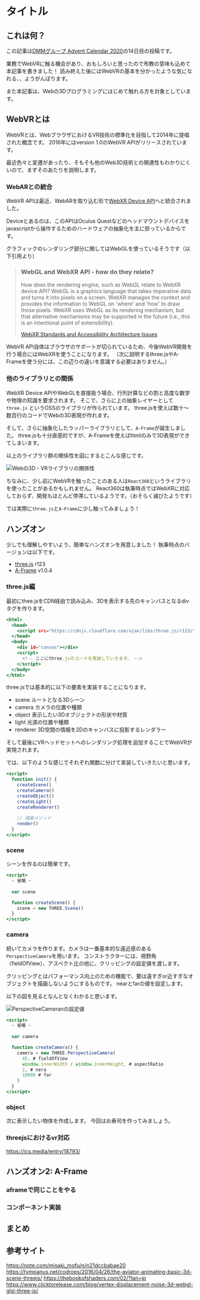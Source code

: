 # タイトル

## これは何？

この記事は[DMMグループ Advent Calendar 2020](https://qiita.com/advent-calendar/2020/dmm)の14日目の投稿です。

業務でWebVRに触る機会があり、おもしろいと思ったので布教の意味も込めて本記事を書きました！
読み終えた後にはWebVRの基本を分かったような気になれる、、ようがんばります。

また本記事は、Webの3Dプログラミングにはじめて触れる方を対象としています。


## WebVRとは

WebVRとは、WebブラウザにおけるVR技術の標準化を目指して2014年に提唱された概念です。
2016年にはversion 1.0のWebVR APIがリリースされています。

最近色々と変遷があったり、そもそも他のWeb3D技術との関連性もわかりにくいので、まずそのあたりを説明します。


### WebARとの統合

WebVR APIは最近、WebARを取り込む形で[WebXR Device API](https://developer.mozilla.org/ja/docs/Web/API/WebXR_Device_API)へと統合されました。

Deviceとあるのは、このAPIはOculus Questなどのヘッドマウントデバイスをjavascriptから操作するためのハードウェアの抽象化を主に担っているからです。

グラフィックのレンダリング部分に関してはWebGLを使っているそうです（以下引用より）


> ### WebGL and WebXR API - how do they relate?
>
> How does the rendering engine, such as WebGL relate to WebXR device API? WebGL is a graphics language that takes imperative data and turns it into pixels on a screen. WebXR manages the context and provides the information to WebGL on 'where' and 'how' to draw those pixels. WebXR uses WebGL as its rendering mechanism, but that alternative mechanisms may be supported in the future (i.e., this is an intentional point of extensibility).
>
> [WebXR Standards and Accessibility Architecture Issues](https://www.w3.org/WAI/APA/wiki/WebXR_Standards_and_Accessibility_Architecture_Issues#WebGL_and_WebXR_API_-_how_do_they_relate.3F)


WebVR API自体はブラウザのサポートが切られているため、今後WebVR開発を行う場合にはWebXRを使うことになります。
（次に説明するthree.jsやA-Frameを使う分には、この辺りの違いを意識する必要はありません。）


### 他のライブラリとの関係

WebXR Device APIやWebGLを直接扱う場合、行列計算などの割と高度な数学や物理の知識を要求されます。
そこで、さらに上の抽象レイヤーとして `three.js` というOSSのライブラリが作られています。
three.jsを使えば数十〜数百行のコードでWebの3D表現が作れます。

そして、さらに抽象化したラッパーライブラリとして、`A-Frame`が誕生しました。
three.jsも十分直感的ですが、A-Frameを使えばhtmlのみで3D表現ができてしまいます。

以上のライブラリ群の関係性を図にするとこんな感じです。

![Webの3D・VRライブラリの関係性](./graphic_libraries.png "図 Webの3D・VRライブラリの関係性")

ちなみに、少し前にWebVRを触ったことのある人は`React360`というライブラリを使ったことがあるかもしれません。
React360は執筆時点ではWebXRに対応しておらず、開発もほとんど停滞しているようです。（おそらく滅びたようです）

では実際に`three.js`と`A-Frame`に少し触ってみましょう！


## ハンズオン

少しでも理解しやすいよう、簡単なハンズオンを用意しました！
執筆時点のバージョンは以下です。

- [three.js](https://threejs.org/) r123
- [A-Frame](https://aframe.io/) v1.0.4


### three.js編

最初にthee.jsをCDN経由で読み込み、3Dを表示する先のキャンバスとなるdivタグを作ります。

```html:index.html
<html>
  <head>
    <script src="https://cdnjs.cloudflare.com/ajax/libs/three.js/r123/three.min.js"></script>
  </head>
  <body>
    <div id="canvas"></div>
    <script>
      <!-- ここにthree.jsのコードを実装していきます。 -->
    </script>
  </body>
</html>
```

three.jsでは基本的に以下の要素を実装することになります。

- scene ルートとなる3Dシーン
- camera カメラの位置や種類
- object 表示したい3Dオブジェクトの形状や材質
- light 光源の位置や種類
- renderer 3D空間の情報を2Dのキャンバスに投影するレンダラー

そして最後にVRヘッドセットへのレンダリング処理を追加することでWebVRが実現されます。


では、以下のような感じでそれぞれ関数に分けて実装していきたいと思います。

```html:index.html
<script>
  function init() {
    createScene()
    createCamera()
    createObject()
    createLight()
    createRenderer()
    
    // 描画メソッド
    render()
  }
</script>

```


### scene

シーンを作るのは簡単です。

```html:index.html
<script>
  ~ 省略 ~
  
  var scene

  function createScene() {
    scene = new THREE.Scene()
  }
</script>

```

### camera

続いてカメラを作ります。カメラは一番基本的な遠近感のある`PerspectiveCamera`を用います。
コンストラクターには、視野角（fieldOfView）、アスペクト比の他に、クリッピングの設定値を渡します。

クリッピングとはパフォーマンス向上のための機能で、要は遠すぎor近すぎなオブジェクトを描画しないようにするものです。
nearとfarの値を設定します。

以下の図を見るとなんとなくわかると思います。

![PerspectiveCameranの設定値](./camera.jpg "図 PerspectiveCameranの設定値")


```html:index.html
<script>
  ~ 省略 ~
  
  var camera

  function createCamera() {
    camera = new THREE.PerspectiveCamera(
      45, # fieldOfView
      window.innerWidth / window.innerHeight, # aspectRatio
      1, # nera
      10000 # far
    )
  }
</script>

```

### object

次に表示したい物体を作成します。
今回はお寿司を作ってみましょう。


### threejsにおけるvr対応 
https://ics.media/entry/18793/

## ハンズオン2: A-Frame
### aframeで同じことをやる
### コンポーネント実装

## まとめ

## 参考サイト
https://note.com/misaki_mofu/n/n21dccbabae20
https://tympanus.net/codrops/2016/04/26/the-aviator-animating-basic-3d-scene-threejs/
https://thebookofshaders.com/02/?lan=jp
https://www.clicktorelease.com/blog/vertex-displacement-noise-3d-webgl-glsl-three-js/